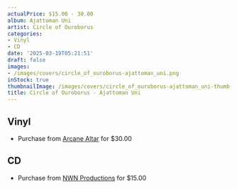 ```yaml
---
actualPrice: $15.00 - 30.00
album: Ajattoman Uni
artist: Circle of Ouroborus
categories:
- Vinyl
- CD
date: '2025-03-19T05:21:51'
draft: false
images:
- /images/covers/circle_of_ouroborus-ajattoman_uni.png
inStock: true
thumbnailImage: /images/covers/circle_of_ouroborus-ajattoman_uni-thumb.png
title: Circle of Ouroborus - Ajattoman Uni
---
```


## Vinyl
* Purchase from [Arcane Altar](https://arcanealtar.bigcartel.com/product/circle-of-ouroborus-ajattoman-uni-12-lp) for $30.00
## CD
* Purchase from [NWN Productions](http://shop.nwnprod.com/index.php?route=product/product&path=93&product_id=60865&sort=pd.name&order=ASC) for $15.00

